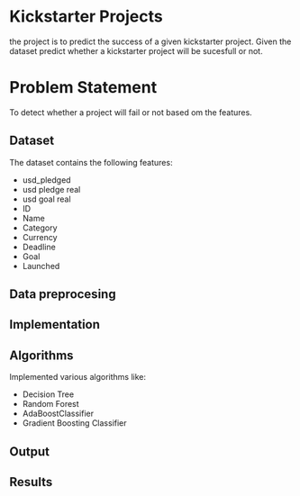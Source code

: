 # Kickstarter Projects
the project is to predict the success of a given kickstarter project. Given the dataset predict whether a kickstarter project will be sucesfull or not.

# Problem Statement 
To detect whether a project will fail or not based om the features.

## Dataset
The dataset contains the following features:
 - usd_pledged
 - usd pledge real
 - usd goal real
 - ID 
 - Name
 - Category
 - Currency
 - Deadline
 - Goal
 - Launched
 
 
## Data preprocesing
## Implementation

## Algorithms
Implemented various algorithms like:
- Decision Tree
- Random Forest
- AdaBoostClassifier
- Gradient Boosting Classifier

## Output
## Results

